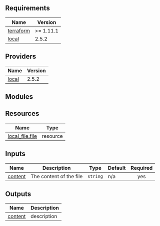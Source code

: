 <!-- BEGIN_TF_DOCS -->
## Requirements

| Name | Version |
|------|---------|
| <a name="requirement_terraform"></a> [terraform](#requirement\_terraform) | >= 1.11.1 |
| <a name="requirement_local"></a> [local](#requirement\_local) | 2.5.2 |

## Providers

| Name | Version |
|------|---------|
| <a name="provider_local"></a> [local](#provider\_local) | 2.5.2 |

## Modules


## Resources

| Name | Type |
|------|------|
| [local_file.file](https://registry.terraform.io/providers/hashicorp/local/2.5.2/docs/resources/file) | resource |

## Inputs

| Name | Description | Type | Default | Required |
|------|-------------|------|---------|:--------:|
| <a name="input_content"></a> [content](#input\_content) | The content of the file | `string` | n/a | yes |

## Outputs

| Name | Description |
|------|-------------|
| <a name="output_content"></a> [content](#output\_content) | description |
<!-- END_TF_DOCS -->